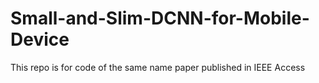 # Small-and-Slim-DCNN-for-Mobile-Device
This repo is for code of the same name paper published in IEEE Access
